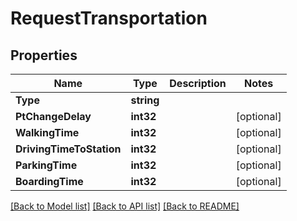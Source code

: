 # RequestTransportation

## Properties
Name | Type | Description | Notes
------------ | ------------- | ------------- | -------------
**Type** | **string** |  | 
**PtChangeDelay** | **int32** |  | [optional] 
**WalkingTime** | **int32** |  | [optional] 
**DrivingTimeToStation** | **int32** |  | [optional] 
**ParkingTime** | **int32** |  | [optional] 
**BoardingTime** | **int32** |  | [optional] 

[[Back to Model list]](../README.md#documentation-for-models) [[Back to API list]](../README.md#documentation-for-api-endpoints) [[Back to README]](../README.md)


